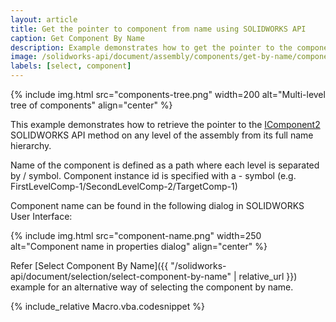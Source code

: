```yaml
---
layout: article
title: Get the pointer to component from name using SOLIDWORKS API
caption: Get Component By Name
description: Example demonstrates how to get the pointer to the component at any level of the assembly from its full name
image: /solidworks-api/document/assembly/components/get-by-name/components-tree.png
labels: [select, component]
---
```

{% include img.html src="components-tree.png" width=200 alt="Multi-level tree of components" align="center" %}

This example demonstrates how to retrieve the pointer to the [IComponent2](http://help.solidworks.com/2017/english/api/sldworksapi/solidworks.interop.sldworks~solidworks.interop.sldworks.icomponent2.html) SOLIDWORKS API method on any level of the assembly from its full name hierarchy.

Name of the component is defined as a path where each level is separated by / symbol. Component instance id is specified with a - symbol (e.g. FirstLevelComp-1/SecondLevelComp-2/TargetComp-1)

Component name can be found in the following dialog in SOLIDWORKS User Interface:

{% include img.html src="component-name.png" width=250 alt="Component name in properties dialog" align="center" %}

Refer [Select Component By Name]({{ "/solidworks-api/document/selection/select-component-by-name" | relative_url }}) example for an alternative way of selecting the component by name.

{% include_relative Macro.vba.codesnippet %}
